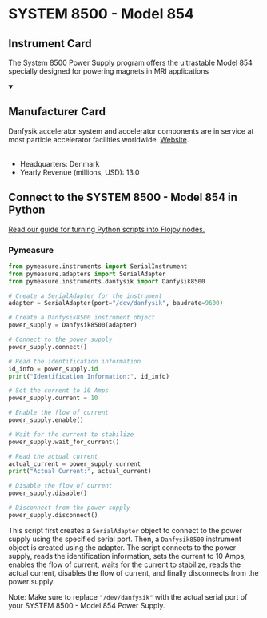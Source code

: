 
# SYSTEM 8500 - Model 854

## Instrument Card

The System 8500 Power Supply program offers the ultrastable Model 854 specially designed for powering magnets in MRI applications

<details open>
<summary><h2>Manufacturer Card</h2></summary>
Danfysik accelerator system and accelerator components are in service at most particle accelerator facilities worldwide. <a href=https://www.danfysik.com/en>Website</a>.
<br><br>
<ul>
  <li>Headquarters: Denmark</li>
  <li>Yearly Revenue (millions, USD): 13.0</li>
</ul>
</details>

## Connect to the SYSTEM 8500 - Model 854 in Python

[Read our guide for turning Python scripts into Flojoy nodes.](https://docs.flojoy.ai/custom-nodes/creating-custom-node/)


### Pymeasure


```python
from pymeasure.instruments import SerialInstrument
from pymeasure.adapters import SerialAdapter
from pymeasure.instruments.danfysik import Danfysik8500

# Create a SerialAdapter for the instrument
adapter = SerialAdapter(port="/dev/danfysik", baudrate=9600)

# Create a Danfysik8500 instrument object
power_supply = Danfysik8500(adapter)

# Connect to the power supply
power_supply.connect()

# Read the identification information
id_info = power_supply.id
print("Identification Information:", id_info)

# Set the current to 10 Amps
power_supply.current = 10

# Enable the flow of current
power_supply.enable()

# Wait for the current to stabilize
power_supply.wait_for_current()

# Read the actual current
actual_current = power_supply.current
print("Actual Current:", actual_current)

# Disable the flow of current
power_supply.disable()

# Disconnect from the power supply
power_supply.disconnect()
```

This script first creates a `SerialAdapter` object to connect to the power supply using the specified serial port. Then, a `Danfysik8500` instrument object is created using the adapter. The script connects to the power supply, reads the identification information, sets the current to 10 Amps, enables the flow of current, waits for the current to stabilize, reads the actual current, disables the flow of current, and finally disconnects from the power supply.

Note: Make sure to replace `"/dev/danfysik"` with the actual serial port of your SYSTEM 8500 - Model 854 Power Supply.

